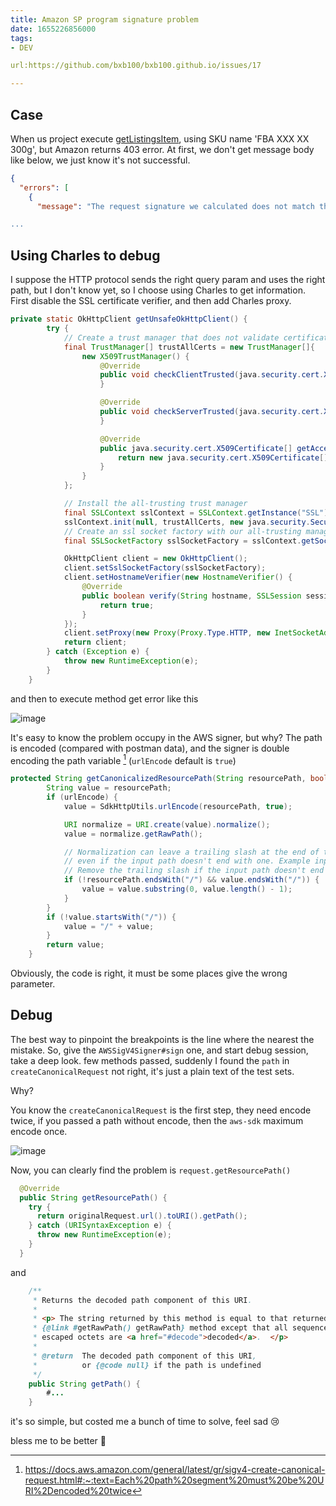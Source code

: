 ```yaml
---
title: Amazon SP program signature problem
date: 1655226856000
tags:
- DEV

url:https://github.com/bxb100/bxb100.github.io/issues/17

---
```

## Case

When us project execute [getListingsItem](https://developer-docs.amazon.com/sp-api/docs/listings-items-api-v2021-08-01-reference#getlistingsitem), using SKU name 'FBA XXX XX 300g', but Amazon returns 403 error. At first, we don't get message body like below, we just know it's not successful.
```json
{
  "errors": [
    {
      "message": "The request signature we calculated does not match the signature you provided. Check your AWS Secret Access Key and signing method. Consult the service documentation for details.

...
```

## Using Charles to debug

I suppose the HTTP protocol sends the right query param and uses the right path, but I don't know yet, so I choose using Charles to get information. First disable the SSL certificate verifier, and then add Charles proxy.

```java
private static OkHttpClient getUnsafeOkHttpClient() {
        try {
            // Create a trust manager that does not validate certificate chains
            final TrustManager[] trustAllCerts = new TrustManager[]{
                new X509TrustManager() {
                    @Override
                    public void checkClientTrusted(java.security.cert.X509Certificate[] chain, String authType) throws CertificateException {
                    }

                    @Override
                    public void checkServerTrusted(java.security.cert.X509Certificate[] chain, String authType) throws CertificateException {
                    }

                    @Override
                    public java.security.cert.X509Certificate[] getAcceptedIssuers() {
                        return new java.security.cert.X509Certificate[]{};
                    }
                }
            };

            // Install the all-trusting trust manager
            final SSLContext sslContext = SSLContext.getInstance("SSL");
            sslContext.init(null, trustAllCerts, new java.security.SecureRandom());
            // Create an ssl socket factory with our all-trusting manager
            final SSLSocketFactory sslSocketFactory = sslContext.getSocketFactory();

            OkHttpClient client = new OkHttpClient();
            client.setSslSocketFactory(sslSocketFactory);
            client.setHostnameVerifier(new HostnameVerifier() {
                @Override
                public boolean verify(String hostname, SSLSession session) {
                    return true;
                }
            });
            client.setProxy(new Proxy(Proxy.Type.HTTP, new InetSocketAddress("127.0.0.1", 9090)));
            return client;
        } catch (Exception e) {
            throw new RuntimeException(e);
        }
    }
```

and then to execute method get error like this

![image](https://user-images.githubusercontent.com/20685961/173632004-2312ee7a-5cb0-4d43-b2c0-8b533b19b17f.png)

It's easy to know the problem occupy in the AWS signer, but why? The path is encoded (compared with postman data), and the signer is double encoding the path variable [^1] (`urlEncode` default is `true`)

```java
protected String getCanonicalizedResourcePath(String resourcePath, boolean urlEncode) {
        String value = resourcePath;
        if (urlEncode) {
            value = SdkHttpUtils.urlEncode(resourcePath, true);

            URI normalize = URI.create(value).normalize();
            value = normalize.getRawPath();

            // Normalization can leave a trailing slash at the end of the resource path,
            // even if the input path doesn't end with one. Example input: /foo/bar/.
            // Remove the trailing slash if the input path doesn't end with one.
            if (!resourcePath.endsWith("/") && value.endsWith("/")) {
                value = value.substring(0, value.length() - 1);
            }
        }
        if (!value.startsWith("/")) {
            value = "/" + value;
        }
        return value;
    }
```

Obviously, the code is right, it must be some places give the wrong parameter.

## Debug

The best way to pinpoint the breakpoints is the line where the nearest the mistake.
So, give the `AWSSigV4Signer#sign` one, and start debug session, take a deep look. few methods passed, suddenly I found the `path` in `createCanonicalRequest` not right, it's just a plain text of the test sets.

Why?

You know the `createCanonicalRequest` is the first step, they need encode twice, if you passed a path without encode, then the `aws-sdk` maximum encode once.

![image](https://user-images.githubusercontent.com/20685961/173635120-5dffa3d0-5046-4bce-b6e4-9df1fd6092c3.png)

Now, you can clearly find the problem is `request.getResourcePath()` 

```java
  @Override
  public String getResourcePath() {
    try {
      return originalRequest.url().toURI().getPath();
    } catch (URISyntaxException e) {
      throw new RuntimeException(e);
    }
  }
```

and 

```java
    /**
     * Returns the decoded path component of this URI.
     *
     * <p> The string returned by this method is equal to that returned by the
     * {@link #getRawPath() getRawPath} method except that all sequences of
     * escaped octets are <a href="#decode">decoded</a>.  </p>
     *
     * @return  The decoded path component of this URI,
     *          or {@code null} if the path is undefined
     */
    public String getPath() {
        #...
    }
```

it's so simple, but costed me a bunch of time to solve, feel sad 😢 

bless me to be better 🤞 


[^1]: https://docs.aws.amazon.com/general/latest/gr/sigv4-create-canonical-request.html#:~:text=Each%20path%20segment%20must%20be%20URI%2Dencoded%20twice
